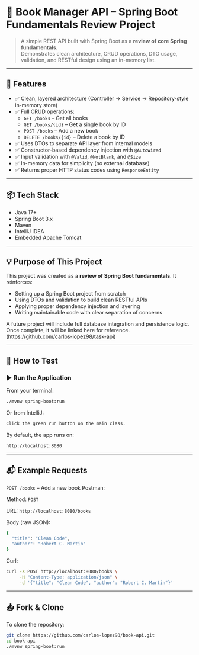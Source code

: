 # 📘 Book Manager API – Spring Boot Fundamentals Review Project

> A simple REST API built with Spring Boot as a **review of core Spring fundamentals**.  
> Demonstrates clean architecture, CRUD operations, DTO usage, validation, and RESTful design using an in-memory list.

---

## 🚀 Features

- ✅ Clean, layered architecture (Controller → Service → Repository-style in-memory store)
- ✅ Full CRUD operations:
  - `GET /books` – Get all books
  - `GET /books/{id}` – Get a single book by ID
  - `POST /books` – Add a new book
  - `DELETE /books/{id}` – Delete a book by ID
- ✅ Uses DTOs to separate API layer from internal models
- ✅ Constructor-based dependency injection with `@Autowired`
- ✅ Input validation with `@Valid`, `@NotBlank`, and `@Size`
- ✅ In-memory data for simplicity (no external database)
- ✅ Returns proper HTTP status codes using `ResponseEntity`

---

## 📦 Tech Stack

- Java 17+
- Spring Boot 3.x
- Maven
- IntelliJ IDEA
- Embedded Apache Tomcat

---

## 💡 Purpose of This Project

This project was created as a **review of Spring Boot fundamentals**. It reinforces:
- Setting up a Spring Boot project from scratch
- Using DTOs and validation to build clean RESTful APIs
- Applying proper dependency injection and layering
- Writing maintainable code with clear separation of concerns

A future project will include full database integration and persistence logic. Once complete, it will be linked here for reference. (https://github.com/carlos-lopez98/task-api)

---

## 🧪 How to Test

### ▶️ Run the Application

From your terminal:
```bash
./mvnw spring-boot:run
```
Or from IntelliJ:
```bash
Click the green run button on the main class.
```
By default, the app runs on:
```bash
http://localhost:8080
```
---

## 📬 Example Requests
`POST /books` – Add a new book
Postman:

Method: `POST`

URL: `http://localhost:8080/books`

Body (raw JSON):
```bash
{
  "title": "Clean Code",
  "author": "Robert C. Martin"
}
```
Curl:
```bash
curl -X POST http://localhost:8080/books \
     -H "Content-Type: application/json" \
     -d '{"title": "Clean Code", "author": "Robert C. Martin"}'
```
---
## 📥 Fork & Clone
To clone the repository:
```bash
git clone https://github.com/carlos-lopez98/book-api.git
cd book-api
./mvnw spring-boot:run
```
